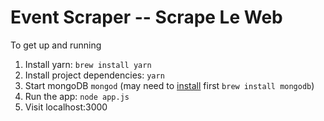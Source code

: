 # Event Scraper -- Scrape Le Web

To get up and running

1. Install yarn: `brew install yarn`
2. Install project dependencies: `yarn`
3. Start mongoDB `mongod` (may need to [install](https://docs.mongodb.com/manual/installation/) first `brew install mongodb`)
4. Run the app: `node app.js`
5. Visit localhost:3000
